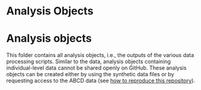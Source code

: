Analysis Objects
================

# Analysis objects

This folder contains all analysis objects, i.e., the outputs of the
various data processing scripts. Similar to the data, analysis objects
containing individual-level data cannot be shared openly on GitHub.
These analysis objects can be created either by using the synthetic data
files or by requesting access to the ABCD data (see [how to reproduce
this repository](#reproduce)).
